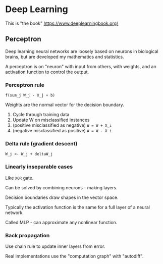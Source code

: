 # Deep Learning

This is "the book" https://www.deeplearningbook.org/

## Perceptron

Deep learning neural networks are loosely based on neurons in biological brains,
but are developed my mathematics and statistics.

A perceptron is on "neuron" with input from others, with weights, and an activation function 
to control the output.

### Perceptron rule

```
f(sum_j W_j - X_j + b)
```

Weights are the normal vector for the decision boundary.

1. Cycle through training data
2. Update W on misclassified instances
3. (positive misclassified as negative) `W = W + X_i`
4. (negative misclassified as positive) `W = W - X_i`

### Delta rule (gradient descent)

```
W_j <- W_j + deltaW_j
```

### Linearly inseparable cases

Like `XOR` gate.

Can be solved by combining neurons - making layers.

Decision boundaries draw shapes in the vector space.

Typically the activation function is the same for a full layer of a neural
network.

Called MLP - can approximate any nonlinear function.

### Back propagation

Use chain rule to update inner layers from error.

Real implementations use the "computation graph" with "autodiff".
